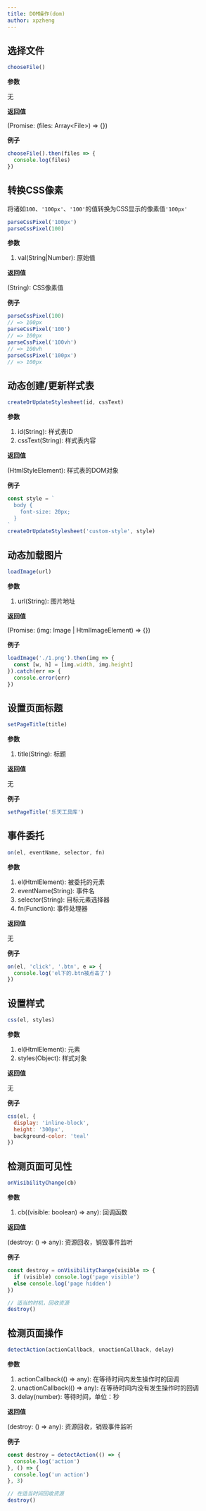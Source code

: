 ```yaml
---
title: DOM操作(dom)
author: xpzheng
---
```



## 选择文件

<example>
  <dom-chooseFile />
</example>

```js
chooseFile()
```

**参数**

无

**返回值**

(Promise: (files: Array\<File\>) => {})

**例子**

```js
chooseFile().then(files => {
  console.log(files)
})
```



## 转换CSS像素

<example>
  <dom-parseCssPixel />
</example>

将诸如`100`、`'100px'`、`'100'`的值转换为CSS显示的像素值`'100px'`

```js
parseCssPixel('100px')
parseCssPixel(100)
```

**参数**

1. val(String|Number): 原始值

**返回值**

(String): CSS像素值

**例子**

```js
parseCssPixel(100)
// => 100px
parseCssPixel('100')
// => 100px
parseCssPixel('100vh')
// => 100vh
parseCssPixel('100px')
// => 100px
```


## 动态创建/更新样式表

<example>
  <dom-createOrUpdateStylesheet />
</example>

```js
createOrUpdateStylesheet(id, cssText)
```

**参数**

1. id(String): 样式表ID
2. cssText(String): 样式表内容

**返回值**

(HtmlStyleElement): 样式表的DOM对象

**例子**

```js
const style = `
  body {
    font-size: 20px;
  }
`
createOrUpdateStylesheet('custom-style', style)
```



## 动态加载图片

<example>
  <dom-loadImage />
</example>

```js
loadImage(url)
```

**参数**

1. url(String): 图片地址

**返回值**

(Promise: (img: Image | HtmlImageElement) => {})

**例子**

```js
loadImage('./1.png').then(img => {
  const [w, h] = [img.width, img.height]
}).catch(err => {
  console.error(err)
})
```


## 设置页面标题

<example>
  <dom-setPageTitle />
</example>

```js
setPageTitle(title)
```

**参数**

1. title(String): 标题

**返回值**

无

**例子**

```js
setPageTitle('乐天工具库')
```


## 事件委托

<example>
  <dom-on />
</example>

```js
on(el, eventName, selector, fn)
```

**参数**

1. el(HtmlElement): 被委托的元素
2. eventName(String): 事件名
3. selector(String): 目标元素选择器
4. fn(Function): 事件处理器

**返回值**

无

**例子**

```js
on(el, 'click', '.btn', e => {
  console.log('el下的.btn被点击了')
})
```



## 设置样式

```js
css(el, styles)
```

**参数**

1. el(HtmlElement): 元素
2. styles(Object): 样式对象

**返回值**

无

**例子**

```js
css(el, {
  display: 'inline-block',
  height: '300px',
  background-color: 'teal'
})
```

## 检测页面可见性

<example>
  <dom-onVisibilityChange />
</example>


```js
onVisibilityChange(cb)
```

**参数**

1. cb((visible: boolean) => any): 回调函数

**返回值**

(destroy: () => any): 资源回收，销毁事件监听

**例子**

```js
const destroy = onVisibilityChange(visible => {
  if (visible) console.log('page visible')
  else console.log('page hidden')
})

// 适当的时机，回收资源
destroy()
```


## 检测页面操作

<example>
  <dom-detectAction />
</example>

```js
detectAction(actionCallback, unactionCallback, delay)
```

**参数**

1. actionCallback(() => any): 在等待时间内发生操作时的回调
2. unactionCallback(() => any): 在等待时间内没有发生操作时的回调
3. delay(number): 等待时间，单位：秒

**返回值**

(destroy: () => any): 资源回收，销毁事件监听

**例子**

```js
const destroy = detectAction(() => {
  console.log('action')
}, () => {
  console.log('un action')
}, 3)

// 在适当时间回收资源
destroy()
```

